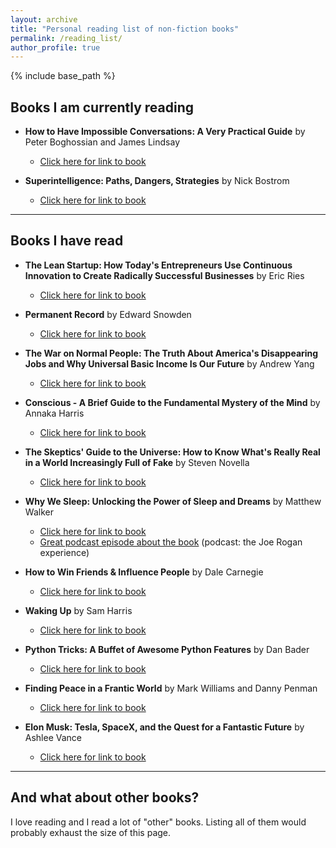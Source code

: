 ```yaml
---
layout: archive
title: "Personal reading list of non-fiction books"
permalink: /reading_list/
author_profile: true
---
```


{% include base_path %}

## Books I am currently reading

- **How to Have Impossible Conversations: A Very Practical Guide** by Peter Boghossian and James Lindsay    
	- [Click here for link to book](https://www.amazon.com/How-Have-Impossible-Conversations-Practical/dp/B07X7KF3KX/ref=sr_1_1?__mk_de_DE=%C3%85M%C3%85%C5%BD%C3%95%C3%91&crid=244W17XX6E1EU&dchild=1&keywords=how+to+have+impossible+conversations&qid=1590487471&s=books&sprefix=how+to+have+im%2Cstripbooks-intl-ship%2C234&sr=1-1)

- **Superintelligence: Paths, Dangers, Strategies** by Nick Bostrom     
	- [Click here for link to book](https://www.amazon.com/gp/product/0198739834/ref=as_li_qf_sp_asin_il_tl?ie=UTF8&tag=nbostrom0c-20&camp=1789&creative=9325&linkCode=as2&creativeASIN=0198739834&linkId=37a8c8afb67a781338095992bd0b4ed6) 

   
---
## Books I have read

- **The Lean Startup: How Today's Entrepreneurs Use Continuous Innovation to Create Radically Successful Businesses** by Eric Ries   
	- [Click here for link to book](https://www.amazon.com/Lean-Startup-Entrepreneurs-Continuous-Innovation/dp/0307887898)

- **Permanent Record** by Edward Snowden
	- [Click here for link to book](https://www.amazon.com/Permanent-Record/dp/B07VZWH6NB/ref=sr_1_1?keywords=permanent+record&qid=1574242008&sr=8-1)


- **The War on Normal People: The Truth About America's Disappearing Jobs and Why Universal Basic Income Is Our Future** by Andrew Yang
	- [Click here for link to book](https://www.amazon.com/War-Normal-People-Disappearing-Universal/dp/0316414247)         

- **Conscious - A Brief Guide to the Fundamental Mystery of the Mind** by Annaka Harris
	- [Click here for link to book](https://www.amazon.com/Conscious-Brief-Guide-Fundamental-Mystery/dp/0062906712/ref=sr_1_1?crid=KP4IQP1DI82J&keywords=conscious+annaka+harris&qid=1574242039&s=books&sprefix=conscious+annaka+%2Caudible%2C270&sr=1-1)

- **The Skeptics' Guide to the Universe: How to Know What's Really Real in a World Increasingly Full of Fake** by Steven Novella
	- [Click here for link to book](https://www.theskepticsguide.org/our-book)         

- **Why We Sleep: Unlocking the Power of Sleep and Dreams** by Matthew Walker   
	- [Click here for link to book](https://www.amazon.com/Why-We-Sleep-Unlocking-Dreams/dp/1501144316)         
	- [Great podcast episode about the book](http://podcastnotes.org/2018/04/29/why-we-sleep/) (podcast: the Joe Rogan experience)   

- **How to Win Friends & Influence People** by Dale Carnegie   
	- [Click here for link to book](https://www.amazon.com/How-Win-Friends-Influence-People/dp/0671027034) 

- **Waking Up** by Sam Harris   
	- [Click here for link to book](https://samharris.org/books/waking-up/)   

- **Python Tricks: A Buffet of Awesome Python Features** by Dan Bader   
	- [Click here for link to book](https://www.amazon.com/Python-Tricks-Buffet-Awesome-Features/dp/1775093301)   

- **Finding Peace in a Frantic World** by Mark Williams and Danny Penman    
	- [Click here for link to book](https://www.amazon.com/Mindfulness-Eight-Week-Finding-Peace-Frantic-ebook/dp/B005NJ2T1G/ref=tmm_kin_swatch_0?_encoding=UTF8&qid=&sr=)    

- **Elon Musk: Tesla, SpaceX, and the Quest for a Fantastic Future** by Ashlee Vance   
	- [Click here for link to book](https://www.amazon.com/Elon-Musk-SpaceX-Fantastic-Future/dp/006230125X)   

---

## And what about other books?

I love reading and I read a lot of "other" books. Listing all of them would probably exhaust the size of this page. 
